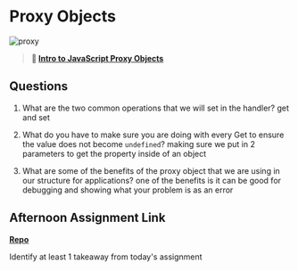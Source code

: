 # Proxy Objects

![proxy](https://bcw.blob.core.windows.net/public/img/journals/5120113092091727)

> **📖 [Intro to JavaScript Proxy Objects](https://codeworksacademy.com/fs-student-guide/resources/wk3/03-Proxies)**

## Questions

1. What are the two common operations that we will set in the handler?
get and set

2. What do you have to make sure you are doing with every Get to ensure the value does not become `undefined`? making sure we put in 2 parameters to get the property inside of an object

3. What are some of the benefits of the proxy object that we are using in our structure for applications?
one of the benefits is it can be good for debugging and showing what your problem is as an error

## Afternoon Assignment Link

**[Repo](https://github.com/calvinthurst/gregslist/tree/main/lateFall22-gregslist-mvc)**

Identify at least 1 takeaway from today's assignment
